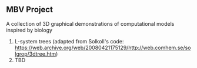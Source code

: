 ## MBV Project

A collection of 3D graphical demonstrations of computational models inspired by biology

1. L-system trees (adapted from Solkoll's code: https://web.archive.org/web/20080421175129/http://web.comhem.se/solgrop/3dtree.htm)
2. TBD